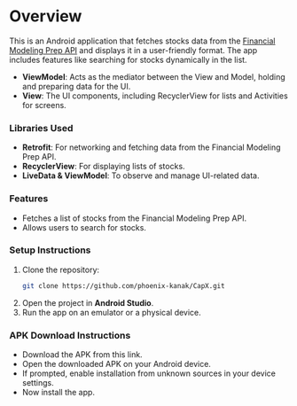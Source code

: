 # Overview

This is an Android application that fetches stocks data from the [Financial Modeling Prep API]([https://www.episodate.com/api](https://site.financialmodelingprep.com/developer/docs#symbol-list-stock-list)) and displays it in a user-friendly format. The app includes features like searching for stocks dynamically in the list.
- **ViewModel**: Acts as the mediator between the View and Model, holding and preparing data for the UI.
- **View**: The UI components, including RecyclerView for lists and Activities for screens.

### Libraries Used
- **Retrofit**: For networking and fetching data from the Financial Modeling Prep API.
- **RecyclerView**: For displaying lists of stocks.
- **LiveData & ViewModel**: To observe and manage UI-related data.

### Features
- Fetches a list of stocks from the Financial Modeling Prep API.
- Allows users to search for stocks.
  
### Setup Instructions
1. Clone the repository:
    ```bash
    git clone https://github.com/phoenix-kanak/CapX.git
    ```
2. Open the project in **Android Studio**.
3. Run the app on an emulator or a physical device.

### APK Download Instructions
- Download the APK from this link.
- Open the downloaded APK on your Android device.
- If prompted, enable installation from unknown sources in your device settings.
- Now install the app.


